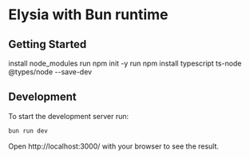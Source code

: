 # Elysia with Bun runtime

## Getting Started
install node_modules
 run npm init -y
 run npm install typescript ts-node @types/node --save-dev


## Development
To start the development server run:
```bash
bun run dev
```

Open http://localhost:3000/ with your browser to see the result.